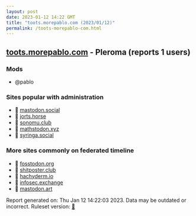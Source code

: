 ```yaml
---
layout: post
date: 2023-01-12 14:22 GMT
title: "toots.morepablo.com (2023/01/12)"
permalink: /toots-morepablo-com.html
---
```


## [toots.morepablo.com](https://toots.morepablo.com) - Pleroma (reports 1 users)

### Mods
 * @pablo

### Sites popular with administration

* 🐘 [mastodon.social](/mastodon-social.html)
* 🐘 [jorts.horse](/jorts-horse.html)
* 🐘 [sonomu.club](/sonomu-club.html)
* 🐘 [mathstodon.xyz](/mathstodon-xyz.html)
* 🐘 [syringa.social](/syringa-social.html)

### More sites commonly on federated timeline

* 🐘 [fosstodon.org](/fosstodon-org.html)
* 🐘 [shitposter.club](/shitposter-club.html)
* 🐘 [hachyderm.io](/hachyderm-io.html)
* 🐘 [infosec.exchange](/infosec-exchange.html)
* 🐘 [mastodon.art](/mastodon-art.html)

Report generated on: Thu Jan 12 14:22:03 2023. Data may be outdated or incorrect.
Ruleset version: [🧁](/version-cupcake)
